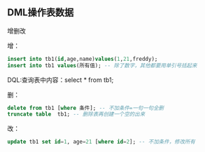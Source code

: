 ## DML操作表数据

增删改

增：

```sql
insert into tb1(id,age,name)values(1,21,freddy);
insert into tb1 values(所有值); -- 除了数字，其他都要用单引号括起来
```

DQL:查询表中内容：select * from tb1;

删：

```sql
delete from tb1 [where 条件]; -- 不加条件=一句一句全删
truncate table  tb1; -- 删除表再创建一个空的出来
```

改：

```sql
update tb1 set id=1, age=21 [where id=2]; -- 不加条件，修改所有
```
